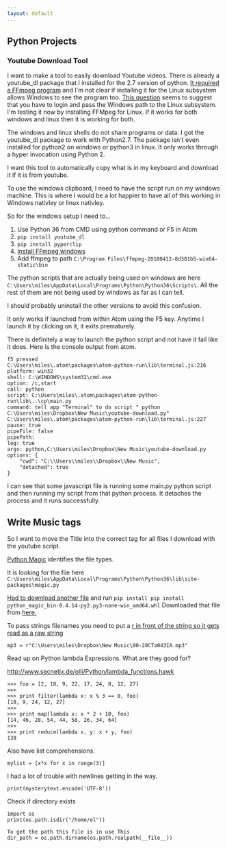 ```yaml
---
layout: default
---
```


## Python Projects

### Youtube Download Tool

 I want to make a tool to easily download Youtube videos. There is already a youtube_dl package that I installed for the 2.7 version of python. [It required a FFmpeg program](https://github.com/adaptlearning/adapt_authoring/wiki/Installing-FFmpeg) and I'm not clear if installing it for the Linux subsystem allows Windows to see the program too. [This question](https://superuser.com/questions/1146303/how-to-add-a-windows-path-to-the-windows-ubuntu-subsystem-path) seems to suggest that you have to login and pass the Windows path to the Linux subsystem. I'm testing it now by installing FFMpeg for Linux. If it works for both windows and linux then it is working for both.

 The windows and linux shells do not share programs or data. I got the youtube_dl package to work with Python2.7. The package isn't even installed for python2 on windows or python3 in linux. It only works through a hyper invocation using Python 2.

I want this tool to automatically copy what is in my keyboard and download it if it is from youtube.

To use the windows clipboard, I need to have the script run on my windows machine. This is where I would be a lot happier to have all of this working in Windows nativley or linux nativley.

So for the windows setup I need to...

1. Use Python 36 from CMD using python command or F5 in Atom
2. `pip install youtube_dl`
3. `pip install pyperclip`
4. [Install FFmpeg windows](https://github.com/adaptlearning/adapt_authoring/wiki/Installing-FFmpeg)
5. Add ffmpeg to path `C:\Program Files\ffmpeg-20180412-8d381b5-win64-static\bin`


The python scripts that are actually being used on windows are here `C:\Users\miles\AppData\Local\Programs\Python\Python36\Scripts\`. All the rest of them are not being used by windows as far as I can tell.

I should probably uninstall the other versions to avoid this confusion.

It only works if launched from within Atom using the F5 key. Anytime I launch it by clicking on it, it exits prematurely.


There is definitely a way to launch the python script and not have it fail like it does. Here is the console output from atom.
```
f5 pressed
C:\Users\miles\.atom\packages\atom-python-run\lib\terminal.js:216 platform: win32
shell: C:\WINDOWS\system32\cmd.exe
option: /c,start
call: python
script: C:\Users\miles\.atom\packages\atom-python-run\lib\..\cp\main.py
command: tell app "Terminal" to do script " python C:\Users\miles\Dropbox\New Music\youtube-download.py"
C:\Users\miles\.atom\packages\atom-python-run\lib\terminal.js:227 pause: true
pipeFile: false
pipePath:
log: true
args: python,C:\Users\miles\Dropbox\New Music\youtube-download.py
options: {
    "cwd": "C:\\Users\\miles\\Dropbox\\New Music",
    "detached": true
}
```
I can see that some javascript file is running some main.py python script and then running my script from that python process. It detaches the process and it runs successfully.


## Write Music tags

So I want to move the Title into the correct tag for all files I download with the youtube script.

[Python Magic](https://github.com/ahupp/python-magic#dependencies) identifies the file types.

It is looking for the file here `C:\Users\miles\AppData\Local\Programs\Python\Python36\lib\site-packages\magic.py`

[Had to download another file](https://stackoverflow.com/questions/18374103/exception-valuefailed-to-find-libmagic-check-your-installation-in-windows-7) and run `pip install pip install python_magic_bin-0.4.14-py2.py3-none-win_amd64.whl` Downloaded that file from [here.](https://pypi.python.org/pypi/python-magic-bin/0.4.14)

To pass strings filenames you need to put a [r in front of the string so it gets read as a raw string](https://stackoverflow.com/questions/37400974/unicode-error-unicodeescape-codec-cant-decode-bytes-in-position-2-3-trunca?rq=1)
```
mp3 = r"C:\Users\miles\Dropbox\New Music\00-20CTa043IA.mp3"
```

Read up on Python lambda Expressions. What are they good for?

http://www.secnetix.de/olli/Python/lambda_functions.hawk

```
>>> foo = [2, 18, 9, 22, 17, 24, 8, 12, 27]
>>>
>>> print filter(lambda x: x % 3 == 0, foo)
[18, 9, 24, 12, 27]
>>>
>>> print map(lambda x: x * 2 + 10, foo)
[14, 46, 28, 54, 44, 58, 26, 34, 64]
>>>
>>> print reduce(lambda x, y: x + y, foo)
139
```

Also have list comprehensions.

```
mylist = [x*x for x in range(3)]
```

I had a lot of trouble with newlines getting in the way.
```
print(mysterytext.encode('UTF-8'))
```

Check if directory exists
```
import os
print(os.path.isdir("/home/el"))

To get the path this file is in use This
dir_path = os.path.dirname(os.path.realpath(__file__))
```
